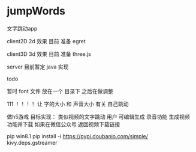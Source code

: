 # jumpWords
文字跳动app

client2D 2d 效果  目前 准备 egret

client3D 3d 效果  目前 准备 three.js

server 目前暂定 java 实现 

todo 

暂时 font 文件 放在一个 目录下 之后在做调整 

111 ！！！！ 让 字的大小 和 声音大小 有关 自己跳动 


做h5游戏 目标实现：
    类似视频的文字跳动 
    用户 可编辑生成
    录音功能
    生成视频 功能并下载 
    如果在微信公众号  返回视频下载链接



pip  win8.1
    pip install -i https://pypi.doubanio.com/simple/ kivy.deps.gstreamer
